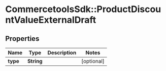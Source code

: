 # CommercetoolsSdk::ProductDiscountValueExternalDraft

## Properties
Name | Type | Description | Notes
------------ | ------------- | ------------- | -------------
**type** | **String** |  | [optional] 

